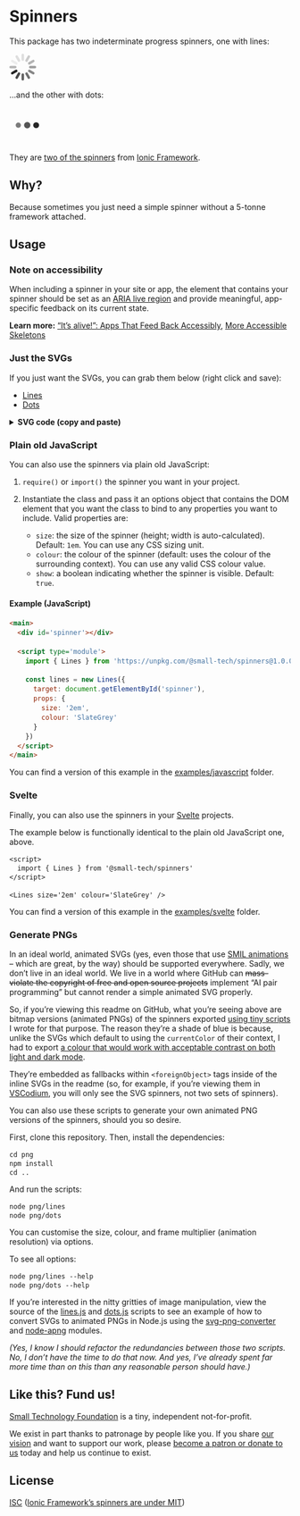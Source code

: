 # Spinners

This package has two indeterminate progress spinners, one with lines:

<!--
  Embed SVG with animated PNG fallback because GitHub can
  do AI pair programming but not animated SVGs, apparently.
-->
<svg height="48" stroke="currentColor" viewBox="0 0 64 64"><g stroke-width="6" stroke-linecap="round"><line y1="18" y2="29" transform="translate(32,32) rotate(180)"><animate attributeName="stroke-opacity" dur="750ms" values="1;0.85;0.7;0.65;0.55;0.45;0.35;0.25;0.15;0.1;0;1" repeatCount="indefinite"></animate></line><line y1="18" y2="29" transform="translate(32,32) rotate(210)"><animate attributeName="stroke-opacity" dur="750ms" values="0;1;0.85;0.7;0.65;0.55;0.45;0.35;0.25;0.15;0.1;0" repeatCount="indefinite"></animate></line><line y1="18" y2="29" transform="translate(32,32) rotate(240)"><animate attributeName="stroke-opacity" dur="750ms" values="0.1;0;1;0.85;0.7;0.65;0.55;0.45;0.35;0.25;0.15;0.1" repeatCount="indefinite"></animate></line><line y1="18" y2="29" transform="translate(32,32) rotate(270)"><animate attributeName="stroke-opacity" dur="750ms" values="0.15;0.1;0;1;0.85;0.7;0.65;0.55;0.45;0.35;0.25;0.15" repeatCount="indefinite"></animate></line><line y1="18" y2="29" transform="translate(32,32) rotate(300)"><animate attributeName="stroke-opacity" dur="750ms" values="0.25;0.15;0.1;0;1;0.85;0.7;0.65;0.55;0.45;0.35;0.25" repeatCount="indefinite"></animate></line><line y1="18" y2="29" transform="translate(32,32) rotate(330)"><animate attributeName="stroke-opacity" dur="750ms" values="0.35;0.25;0.15;0.1;0;1;0.85;0.7;0.65;0.55;0.45;0.35" repeatCount="indefinite"></animate></line><line y1="18" y2="29" transform="translate(32,32) rotate(0)"><animate attributeName="stroke-opacity" dur="750ms" values="0.45;0.35;0.25;0.15;0.1;0;1;0.85;0.7;0.65;0.55;0.45" repeatCount="indefinite"></animate></line><line y1="18" y2="29" transform="translate(32,32) rotate(30)"><animate attributeName="stroke-opacity" dur="750ms" values="0.55;0.45;0.35;0.25;0.15;0.1;0;1;0.85;0.7;0.65;0.55" repeatCount="indefinite"></animate></line><line y1="18" y2="29" transform="translate(32,32) rotate(60)"><animate attributeName="stroke-opacity" dur="750ms" values="0.65;0.55;0.45;0.35;0.25;0.15;0.1;0;1;0.85;0.7;0.65" repeatCount="indefinite"></animate></line><line y1="18" y2="29" transform="translate(32,32) rotate(90)"><animate attributeName="stroke-opacity" dur="750ms" values="0.7;0.65;0.55;0.45;0.35;0.25;0.15;0.1;0;1;0.85;0.7" repeatCount="indefinite"></animate></line><line y1="18" y2="29" transform="translate(32,32) rotate(120)"><animate attributeName="stroke-opacity" dur="750ms" values="0.85;0.7;0.65;0.55;0.45;0.35;0.25;0.15;0.1;0;1;0.85" repeatCount="indefinite"></animate></line><line y1="18" y2="29" transform="translate(32,32) rotate(150)"><animate attributeName="stroke-opacity" dur="750ms" values="1;0.85;0.7;0.65;0.55;0.45;0.35;0.25;0.15;0.1;0;1" repeatCount="indefinite"></animate></line></g><foreignObject><img src="./lines.png" width="64px"></foreignObject></svg>

…and the other with dots:

<svg fill="currentColor" height="64" viewBox="0 0 64 64"><g><circle cx="16" cy="32" stroke-width="0"><animate attributeName="fill-opacity" dur="750ms" values=".5;.6;.8;1;.8;.6;.5;.5" repeatCount="indefinite"></animate><animate attributeName="r" dur="750ms" values="3;3;4;5;6;5;4;3" repeatCount="indefinite"></animate></circle><circle cx="32" cy="32" stroke-width="0"><animate attributeName="fill-opacity" dur="750ms" values=".5;.5;.6;.8;1;.8;.6;.5" repeatCount="indefinite"></animate><animate attributeName="r" dur="750ms" values="4;3;3;4;5;6;5;4" repeatCount="indefinite"></animate></circle><circle cx="48" cy="32" stroke-width="0"><animate attributeName="fill-opacity" dur="750ms" values=".6;.5;.5;.6;.8;1;.8;.6" repeatCount="indefinite"></animate><animate attributeName="r" dur="750ms" values="5;4;3;3;4;5;6;5" repeatCount="indefinite"></animate></circle></g><foreignObject><img src="./dots.png" width="64px"></foreignObject></svg>

They are [two of the spinners](https://developer.mozilla.org/en-US/docs/Web/SVG/Element/animate) from [Ionic Framework](https://ionicframework.com/docs/api/spinner).

## Why?

Because sometimes you just need a simple spinner without a 5-tonne framework attached.

## Usage

### Note on accessibility

When including a spinner in your site or app, the element that contains your spinner should be set as an [ARIA live region](https://developer.mozilla.org/en-US/docs/Web/Accessibility/ARIA/ARIA_Live_Regions) and provide meaningful, app-specific feedback on its current state.

__Learn more:__ [“It’s alive!”: Apps That Feed Back Accessibly](https://www.smashingmagazine.com/2015/04/its-alive-apps-that-feed-back-accessibly/), [More Accessible Skeletons](https://adrianroselli.com/2020/11/more-accessible-skeletons.html)


### Just the SVGs

If you just want the SVGs, you can grab them below (right click and save):

  - [Lines](https://raw.githubusercontent.com/small-tech/spinners/main/lines.svg)
  - [Dots](https://raw.githubusercontent.com/small-tech/spinners/main/dots.svg)

<details>
  <summary><strong>SVG code (copy and paste)</strong></summary>

  #### Lines:

  ```svg
  <svg stroke="currentColor" height="1em" viewBox="0 0 64 64"><g stroke-width="4" stroke-linecap="round"><line y1="12" y2="20" transform="translate(32,32) rotate(180)"><animate attributeName="stroke-opacity" dur="750ms" values="1;.85;.7;.65;.55;.45;.35;.25;.15;.1;0;1" repeatCount="indefinite"></animate></line><line y1="12" y2="20" transform="translate(32,32) rotate(210)"><animate attributeName="stroke-opacity" dur="750ms" values="0;1;.85;.7;.65;.55;.45;.35;.25;.15;.1;0" repeatCount="indefinite"></animate></line><line y1="12" y2="20" transform="translate(32,32) rotate(240)"><animate attributeName="stroke-opacity" dur="750ms" values=".1;0;1;.85;.7;.65;.55;.45;.35;.25;.15;.1" repeatCount="indefinite"></animate></line><line y1="12" y2="20" transform="translate(32,32) rotate(270)"><animate attributeName="stroke-opacity" dur="750ms" values=".15;.1;0;1;.85;.7;.65;.55;.45;.35;.25;.15" repeatCount="indefinite"></animate></line><line y1="12" y2="20" transform="translate(32,32) rotate(300)"><animate attributeName="stroke-opacity" dur="750ms" values=".25;.15;.1;0;1;.85;.7;.65;.55;.45;.35;.25" repeatCount="indefinite"></animate></line><line y1="12" y2="20" transform="translate(32,32) rotate(330)"><animate attributeName="stroke-opacity" dur="750ms" values=".35;.25;.15;.1;0;1;.85;.7;.65;.55;.45;.35" repeatCount="indefinite"></animate></line><line y1="12" y2="20" transform="translate(32,32) rotate(0)"><animate attributeName="stroke-opacity" dur="750ms" values=".45;.35;.25;.15;.1;0;1;.85;.7;.65;.55;.45" repeatCount="indefinite"></animate></line><line y1="12" y2="20" transform="translate(32,32) rotate(30)"><animate attributeName="stroke-opacity" dur="750ms" values=".55;.45;.35;.25;.15;.1;0;1;.85;.7;.65;.55" repeatCount="indefinite"></animate></line><line y1="12" y2="20" transform="translate(32,32) rotate(60)"><animate attributeName="stroke-opacity" dur="750ms" values=".65;.55;.45;.35;.25;.15;.1;0;1;.85;.7;.65" repeatCount="indefinite"></animate></line><line y1="12" y2="20" transform="translate(32,32) rotate(90)"><animate attributeName="stroke-opacity" dur="750ms" values=".7;.65;.55;.45;.35;.25;.15;.1;0;1;.85;.7" repeatCount="indefinite"></animate></line><line y1="12" y2="20" transform="translate(32,32) rotate(120)"><animate attributeName="stroke-opacity" dur="750ms" values=".85;.7;.65;.55;.45;.35;.25;.15;.1;0;1;.85" repeatCount="indefinite"></animate></line><line y1="12" y2="20" transform="translate(32,32) rotate(150)"><animate attributeName="stroke-opacity" dur="750ms" values="1;.85;.7;.65;.55;.45;.35;.25;.15;.1;0;1" repeatCount="indefinite"></animate></line></g></svg>
  ```

  #### Dots:

  ```svg
  <svg height="1em" fill="currentColor" viewBox="0 0 64 64"><g><circle cx="16" cy="32" stroke-width="0"><animate attributeName="fill-opacity" dur="750ms" values=".5;.6;.8;1;.8;.6;.5;.5" repeatCount="indefinite"></animate><animate attributeName="r" dur="750ms" values="3;3;4;5;6;5;4;3" repeatCount="indefinite"></animate></circle><circle cx="32" cy="32" stroke-width="0"><animate attributeName="fill-opacity" dur="750ms" values=".5;.5;.6;.8;1;.8;.6;.5" repeatCount="indefinite"></animate><animate attributeName="r" dur="750ms" values="4;3;3;4;5;6;5;4" repeatCount="indefinite"></animate></circle><circle cx="48" cy="32" stroke-width="0"><animate attributeName="fill-opacity" dur="750ms" values=".6;.5;.5;.6;.8;1;.8;.6" repeatCount="indefinite"></animate><animate attributeName="r" dur="750ms" values="5;4;3;3;4;5;6;5" repeatCount="indefinite"></animate></circle></g></svg>
  ```

</details>

### Plain old JavaScript

You can also use the spinners via plain old JavaScript:

1. `require()` or `import()` the spinner you want in your project.

2. Instantiate the class and pass it an options object that contains the DOM element that you want the class to bind to any properties you want to include. Valid properties are:

    - `size`: the size of the spinner (height; width is auto-calculated). Default: `1em`. You can use any CSS sizing unit.
    - `colour`: the colour of the spinner (default: uses the colour of the surrounding context). You can use any valid CSS colour value.
    - `show`: a boolean indicating whether the spinner is visible. Default: `true`.

#### Example (JavaScript)

```html
<main>
  <div id='spinner'></div>

  <script type='module'>
    import { Lines } from 'https://unpkg.com/@small-tech/spinners@1.0.0/dist/index.mjs'

    const lines = new Lines({
      target: document.getElementById('spinner'),
      props: {
        size: '2em',
        colour: 'SlateGrey'
      }
    })
  </script>
</main>
```
You can find a version of this example in the [examples/javascript](examples/javascript) folder.

### Svelte

Finally, you can also use the spinners in your [Svelte](https://dev.svelte) projects.

The example below is functionally identical to the plain old JavaScript one, above.

```svelte
<script>
  import { Lines } from '@small-tech/spinners'
</script>

<Lines size='2em' colour='SlateGrey' />
```

You can find a version of this example in the [examples/svelte](examples/svelte) folder.

### Generate PNGs

In an ideal world, animated SVGs (yes, even those that use [SMIL animations](https://developer.mozilla.org/en-US/docs/Web/SVG/SVG_animation_with_SMIL) – which are great, by the way) should be supported everywhere. Sadly, we don’t live in an ideal world. We live in a world where GitHub can <strike>mass-violate the copyright of free and open source projects</strike> implement “AI pair programming” but cannot render a simple animated SVG properly.

So, if you’re viewing this readme on GitHub, what you’re seeing above are bitmap versions (animated PNGs) of the spinners exported [using tiny scripts](/png) I wrote for that purpose. The reason they’re a shade of blue is because, unlike the SVGs which default to using the `currentColor` of their context, I had to export [a colour that would work with acceptable contrast on both light and dark mode](https://web.archive.org/web/20160214165231/trace.wisc.edu/contrast-ratio-examples/PassingMidColorSamples_4-5to1.htm).

They’re embedded as fallbacks within `<foreignObject>` tags inside of the inline SVGs in the readme (so, for example, if you’re viewing them in [VSCodium](https://vscodium.com/), you will only see the SVG spinners, not two sets of spinners).

You can also use these scripts to generate your own animated PNG versions of the spinners, should you so desire.

First, clone this repository. Then, install the dependencies:

```shell
cd png
npm install
cd ..
```

And run the scripts:

```shell
node png/lines
node png/dots
```

You can customise the size, colour, and frame multiplier (animation resolution) via options.

To see all options:

```shell
node png/lines --help
node png/dots --help
```

If you’re interested in the nitty gritties of image manipulation, view the source of the [lines.js](png/lines.js) and [dots.js](png/dots.js) scripts to see an example of how to convert SVGs to animated PNGs in Node.js using the [svg-png-converter]() and [node-apng]() modules.

_(Yes, I know I should refactor the redundancies between those two scripts. No, I don’t have the time to do that now. And yes, I’ve already spent far more time than on this than any reasonable person should have.)_

## Like this? Fund us!

[Small Technology Foundation](https://small-tech.org) is a tiny, independent not-for-profit.

We exist in part thanks to patronage by people like you. If you share [our vision](https://small-tech.org/about/#small-technology) and want to support our work, please [become a patron or donate to us](https://small-tech.org/fund-us) today and help us continue to exist.

## License

[ISC](./license) ([Ionic Framework’s spinners are under MIT](./license))
